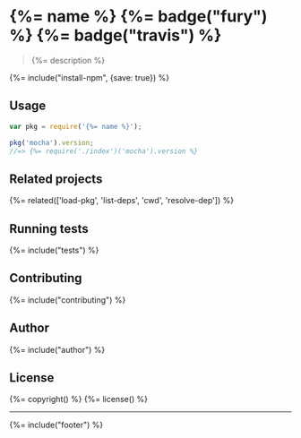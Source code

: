 # {%= name %} {%= badge("fury") %} {%= badge("travis") %}

> {%= description %}

{%= include("install-npm", {save: true}) %}

## Usage

```js
var pkg = require('{%= name %}');

pkg('mocha').version;
//=> {%= require('./index')('mocha').version %}
```

## Related projects
{%= related(['load-pkg', 'list-deps', 'cwd', 'resolve-dep']) %}

## Running tests
{%= include("tests") %}

## Contributing
{%= include("contributing") %}

## Author
{%= include("author") %}

## License
{%= copyright() %}
{%= license() %}

***

{%= include("footer") %}
